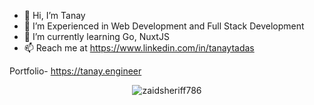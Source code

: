 - 👋 Hi, I’m Tanay
- 👀 I’m Experienced in Web Development and Full Stack Development
- 🌱 I’m currently learning Go, NuxtJS
- 📫 Reach me at https://www.linkedin.com/in/tanaytadas

Portfolio- https://tanay.engineer

<div align='center'> <img src="https://komarev.com/ghpvc/?username=tanaytadas16&label=Profile%20views&color=0e75b6&style=flat" alt="zaidsheriff786" /> </div>


<!---
tanaytadas16/tanaytadas16 is a ✨ special ✨ repository because its `README.md` (this file) appears on your GitHub profile.
You can click the Preview link to take a look at your changes.
--->
